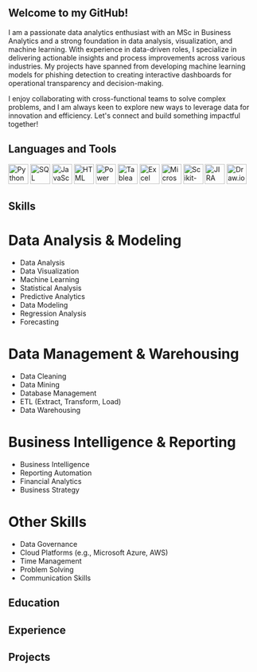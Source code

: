 ## Welcome to my GitHub!

I am a passionate data analytics enthusiast with an MSc in Business Analytics and a strong foundation in data analysis, visualization, and machine learning. With experience in data-driven roles, I specialize in delivering actionable insights and process improvements across various industries. My projects have spanned from developing machine learning models for phishing detection to creating interactive dashboards for operational transparency and decision-making.

I enjoy collaborating with cross-functional teams to solve complex problems, and I am always keen to explore new ways to leverage data for innovation and efficiency. Let's connect and build something impactful together!

## Languages and Tools

<p align="left">
  <img src="https://raw.githubusercontent.com/your-username/your-repository/main/icons/python.png" alt="Python" width="40" height="40"/>
  <img src="https://raw.githubusercontent.com/your-username/your-repository/main/icons/sql.png" alt="SQL" width="40" height="40"/>
  <img src="https://raw.githubusercontent.com/your-username/your-repository/main/icons/javascript.png" alt="JavaScript" width="40" height="40"/>
  <img src="https://raw.githubusercontent.com/your-username/your-repository/main/icons/html.png" alt="HTML" width="40" height="40"/>
  <img src="https://raw.githubusercontent.com/your-username/your-repository/main/icons/powerbi.png" alt="Power BI" width="40" height="40"/>
  <img src="https://raw.githubusercontent.com/your-username/your-repository/main/icons/tableau.png" alt="Tableau" width="40" height="40"/>
  <img src="https://raw.githubusercontent.com/your-username/your-repository/main/icons/excel.png" alt="Excel" width="40" height="40"/>
  <img src="https://raw.githubusercontent.com/your-username/your-repository/main/icons/azure.png" alt="Microsoft Azure" width="40" height="40"/>
  <img src="https://raw.githubusercontent.com/your-username/your-repository/main/icons/scikit.png" alt="Scikit-learn" width="40" height="40"/>
  <img src="https://raw.githubusercontent.com/your-username/your-repository/main/icons/jira.png" alt="JIRA" width="40" height="40"/>
  <img src="https://raw.githubusercontent.com/your-username/your-repository/main/icons/drawio.png" alt="Draw.io" width="40" height="40"/>
</p>

## Skills

# Data Analysis & Modeling
- Data Analysis
- Data Visualization
- Machine Learning
- Statistical Analysis
- Predictive Analytics
- Data Modeling
- Regression Analysis
- Forecasting

# Data Management & Warehousing
- Data Cleaning
- Data Mining
- Database Management
- ETL (Extract, Transform, Load)
- Data Warehousing

# Business Intelligence & Reporting
- Business Intelligence
- Reporting Automation
- Financial Analytics
- Business Strategy

# Other Skills
- Data Governance
- Cloud Platforms (e.g., Microsoft Azure, AWS)
- Time Management
- Problem Solving
- Communication Skills


## Education

## Experience

## Projects
